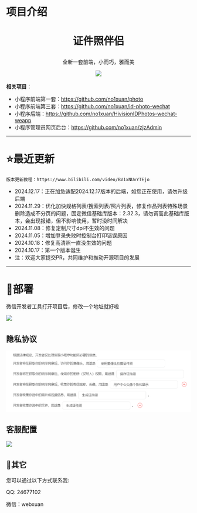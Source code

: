 # 项目介绍

# <p align="center">证件照伴侣</p>
<p align="center">全新一套前端，小而巧，雅而美</p>
<p align="center"><img src="./assets/1.png"></p>



**相关项目**：

- 小程序前端第一套：https://github.com/no1xuan/photo
- 小程序前端第三套：https://github.com/no1xuan/id-photo-wechat
- 小程序后端：https://github.com/no1xuan/HivisionIDPhotos-wechat-weapp
- 小程序管理员网页后台：https://github.com/no1xuan/zjzAdmin


------

# ⭐最近更新
    版本更新教程：https://www.bilibili.com/video/BV1xNUvYTEjo

- 2024.12.17：正在加急适配2024.12.17版本的后端，如您正在使用，请勿升级后端
- 2024.11.29：优化加快规格列表/搜索列表/照片列表，修复作品列表特殊场景删除造成不分页的问题，固定微信基础库版本：2.32.3，请勿调高此基础库版本，会出现报错，但不影响使用，暂时没时间解决
- 2024.11.08：修复定制尺寸dpi不生效的问题
- 2024.11.05：增加登录失败时控制台打印错误原因
- 2024.10.18：修复高清照一直没生效的问题
- 2024.10.17：第一个版本诞生
- 注：欢迎大家提交PR，共同维护和推动开源项目的发展
------

# 🔧部署

微信开发者工具打开项目后，修改一个地址就好啦

<img src="./assets/2.png">



## 隐私协议

<img src="./assets/4.png">



## 客服配置

<img src="./assets/10.png">



## 📧其它

您可以通过以下方式联系我:

QQ: 24677102

微信：webxuan
